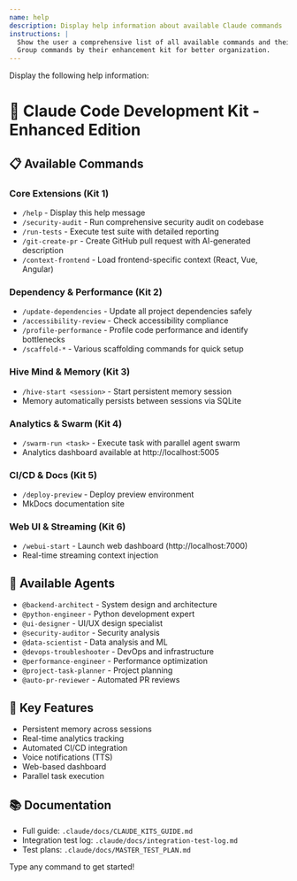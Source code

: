 ```yaml
---
name: help
description: Display help information about available Claude commands
instructions: |
  Show the user a comprehensive list of all available commands and their descriptions.
  Group commands by their enhancement kit for better organization.
---
```


Display the following help information:

# 🚀 Claude Code Development Kit - Enhanced Edition

## 📋 Available Commands

### Core Extensions (Kit 1)
- `/help` - Display this help message
- `/security-audit` - Run comprehensive security audit on codebase
- `/run-tests` - Execute test suite with detailed reporting
- `/git-create-pr` - Create GitHub pull request with AI-generated description
- `/context-frontend` - Load frontend-specific context (React, Vue, Angular)

### Dependency & Performance (Kit 2)
- `/update-dependencies` - Update all project dependencies safely
- `/accessibility-review` - Check accessibility compliance
- `/profile-performance` - Profile code performance and identify bottlenecks
- `/scaffold-*` - Various scaffolding commands for quick setup

### Hive Mind & Memory (Kit 3)
- `/hive-start <session>` - Start persistent memory session
- Memory automatically persists between sessions via SQLite

### Analytics & Swarm (Kit 4)
- `/swarm-run <task>` - Execute task with parallel agent swarm
- Analytics dashboard available at http://localhost:5005

### CI/CD & Docs (Kit 5)
- `/deploy-preview` - Deploy preview environment
- MkDocs documentation site

### Web UI & Streaming (Kit 6)
- `/webui-start` - Launch web dashboard (http://localhost:7000)
- Real-time streaming context injection

## 🤖 Available Agents
- `@backend-architect` - System design and architecture
- `@python-engineer` - Python development expert
- `@ui-designer` - UI/UX design specialist
- `@security-auditor` - Security analysis
- `@data-scientist` - Data analysis and ML
- `@devops-troubleshooter` - DevOps and infrastructure
- `@performance-engineer` - Performance optimization
- `@project-task-planner` - Project planning
- `@auto-pr-reviewer` - Automated PR reviews

## 🔧 Key Features
- Persistent memory across sessions
- Real-time analytics tracking
- Automated CI/CD integration
- Voice notifications (TTS)
- Web-based dashboard
- Parallel task execution

## 📚 Documentation
- Full guide: `.claude/docs/CLAUDE_KITS_GUIDE.md`
- Integration test log: `.claude/docs/integration-test-log.md`
- Test plans: `.claude/docs/MASTER_TEST_PLAN.md`

Type any command to get started!